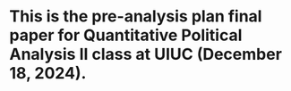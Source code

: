 # This is the pre-analysis plan final paper for Quantitative Political Analysis II class at UIUC (December 18, 2024).
